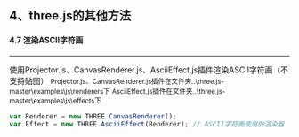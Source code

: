## 4、three.js的其他方法
#### 4.7 渲染ASCII字符画
---

使用Projector.js、CanvasRenderer.js、AsciiEffect.js插件渲染ASCII字符画（不支持贴图）
<span style="font-size: 12px;">Projector.js、CanvasRenderer.js插件在文件夹..\three.js-master\examples\js\renderers下<span>
<span style="font-size: 12px;">AsciiEffect.js插件在文件夹..\three.js-master\examples\js\effects下<span>

```javascript
var Renderer = new THREE.CanvasRenderer();
var Effect = new THREE.AsciiEffect(Renderer); // ASCII字符画使用的渲染器
```


